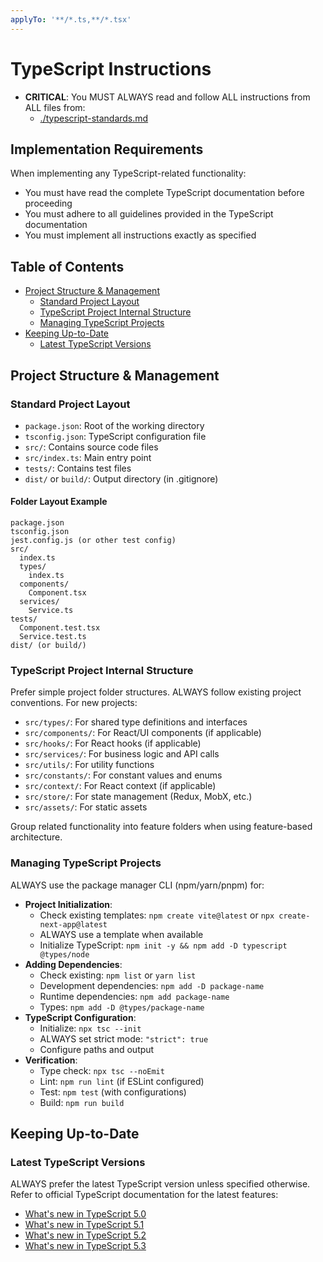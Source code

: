 ```yaml
---
applyTo: '**/*.ts,**/*.tsx'
---
```

# TypeScript Instructions

- **CRITICAL**: You MUST ALWAYS read and follow ALL instructions from ALL files from:
    - [./typescript-standards.md](./typescript-standards.md)

## Implementation Requirements

When implementing any TypeScript-related functionality:

- You must have read the complete TypeScript documentation before proceeding
- You must adhere to all guidelines provided in the TypeScript documentation
- You must implement all instructions exactly as specified

## Table of Contents

- [Project Structure & Management](#project-structure--management)
  - [Standard Project Layout](#standard-project-layout)
  - [TypeScript Project Internal Structure](#typescript-project-internal-structure)
  - [Managing TypeScript Projects](#managing-typescript-projects)
- [Keeping Up-to-Date](#keeping-up-to-date)
  - [Latest TypeScript Versions](#latest-typescript-versions)

## Project Structure & Management

### Standard Project Layout

- `package.json`: Root of the working directory
- `tsconfig.json`: TypeScript configuration file
- `src/`: Contains source code files
- `src/index.ts`: Main entry point
- `tests/`: Contains test files
- `dist/` or `build/`: Output directory (in .gitignore)

#### Folder Layout Example

```plaintext
package.json
tsconfig.json
jest.config.js (or other test config)
src/
  index.ts
  types/
    index.ts
  components/
    Component.tsx
  services/
    Service.ts
tests/
  Component.test.tsx
  Service.test.ts
dist/ (or build/)
```

### TypeScript Project Internal Structure

Prefer simple project folder structures. ALWAYS follow existing project conventions. For new projects:

- `src/types/`: For shared type definitions and interfaces
- `src/components/`: For React/UI components (if applicable)
- `src/hooks/`: For React hooks (if applicable)
- `src/services/`: For business logic and API calls
- `src/utils/`: For utility functions
- `src/constants/`: For constant values and enums
- `src/context/`: For React context (if applicable)
- `src/store/`: For state management (Redux, MobX, etc.)
- `src/assets/`: For static assets

Group related functionality into feature folders when using feature-based architecture.

### Managing TypeScript Projects

ALWAYS use the package manager CLI (npm/yarn/pnpm) for:

- **Project Initialization**:
  - Check existing templates: `npm create vite@latest` or `npx create-next-app@latest`
  - ALWAYS use a template when available
  - Initialize TypeScript: `npm init -y && npm add -D typescript @types/node`
- **Adding Dependencies**:
  - Check existing: `npm list` or `yarn list`
  - Development dependencies: `npm add -D package-name`
  - Runtime dependencies: `npm add package-name`
  - Types: `npm add -D @types/package-name`
- **TypeScript Configuration**:
  - Initialize: `npx tsc --init`
  - ALWAYS set strict mode: `"strict": true`
  - Configure paths and output
- **Verification**:
  - Type check: `npx tsc --noEmit`
  - Lint: `npm run lint` (if ESLint configured)
  - Test: `npm test` (with configurations)
  - Build: `npm run build`

## Keeping Up-to-Date

### Latest TypeScript Versions

ALWAYS prefer the latest TypeScript version unless specified otherwise. Refer to official TypeScript documentation for the latest features:

- [What's new in TypeScript 5.0](https://www.typescriptlang.org/docs/handbook/release-notes/typescript-5-0.html)
- [What's new in TypeScript 5.1](https://www.typescriptlang.org/docs/handbook/release-notes/typescript-5-1.html)
- [What's new in TypeScript 5.2](https://www.typescriptlang.org/docs/handbook/release-notes/typescript-5-2.html)
- [What's new in TypeScript 5.3](https://www.typescriptlang.org/docs/handbook/release-notes/typescript-5-3.html)
